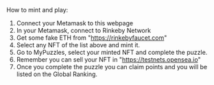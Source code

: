 How to mint and play:
1. Connect your Metamask to this webpage
2. In your Metamask, connect to Rinkeby Network
3. Get some fake ETH from "https://rinkebyfaucet.com"
4. Select any NFT of the list above and mint it.
5. Go to MyPuzzles, select your minted NFT and complete the puzzle.
6. Remember you can sell your NFT in "https://testnets.opensea.io" 
7. Once you complete the puzzle you can claim points and you will be listed on the Global Ranking.
